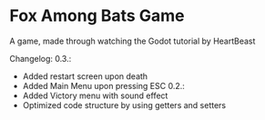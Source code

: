 # Fox Among Bats Game
A game, made through watching the Godot tutorial by HeartBeast

Changelog:
0.3.:
- Added restart screen upon death
- Added Main Menu upon pressing ESC
0.2.:
- Added Victory menu with sound effect
- Optimized code structure by using getters and setters
